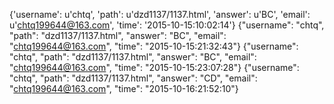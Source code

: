 {'username': u'chtq', 'path': u'dzd1137/1137.html', 'answer': u'BC', 'email': u'chtq199644@163.com', 'time': '2015-10-15:10:02:14'}
{"username": "chtq", "path": "dzd1137/1137.html", "answer": "BC", "email": "chtq199644@163.com", "time": "2015-10-15:21:32:43"}
{"username": "chtq", "path": "dzd1137/1137.html", "answer": "BC", "email": "chtq199644@163.com", "time": "2015-10-15:23:07:28"}
{"username": "chtq", "path": "dzd1137/1137.html", "answer": "CD", "email": "chtq199644@163.com", "time": "2015-10-16:21:52:10"}